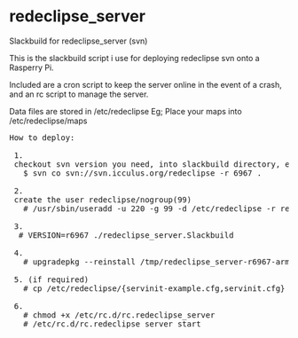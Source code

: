 redeclipse_server
=================

Slackbuild for redeclipse_server (svn)

This is the slackbuild script i use for deploying redeclipse svn
onto a Rasperry Pi.

Included are a cron script to keep the server online in the event
of a crash, and an rc script to manage the server.

Data files are stored in /etc/redeclipse
Eg; Place your maps into /etc/redeclipse/maps

<pre>
How to deploy:

 1.
 checkout svn version you need, into slackbuild directory, eg;
   $ svn co svn://svn.icculus.org/redeclipse -r 6967 .

 2.
 create the user redeclipse/nogroup(99)
   # /usr/sbin/useradd -u 220 -g 99 -d /etc/redeclipse -r redeclipse

 3. 
  # VERSION=r6967 ./redeclipse_server.Slackbuild

 4.
   # upgradepkg --reinstall /tmp/redeclipse_server-r6967-arm-1_uf.tgz

 5. (if required)
   # cp /etc/redeclipse/{servinit-example.cfg,servinit.cfg}

 6.
   # chmod +x /etc/rc.d/rc.redeclipse_server
   # /etc/rc.d/rc.redeclipse_server start
</pre>
